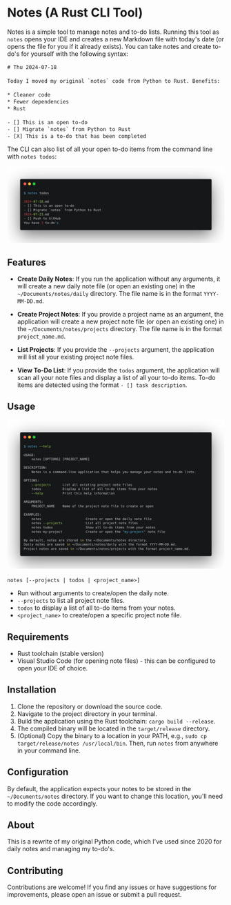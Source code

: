 # Notes (A Rust CLI Tool)

Notes is a simple tool to manage notes and to-do lists. Running this tool as `notes` opens your IDE and creates a new Markdown file with today's date (or opens the file for you if it already exists). You can take notes and create to-do's for yourself with the following syntax:

```
# Thu 2024-07-18

Today I moved my original `notes` code from Python to Rust. Benefits:

* Cleaner code
* Fewer dependencies
* Rust

- [] This is an open to-do
- [] Migrate `notes` from Python to Rust
- [X] This is a to-do that has been completed
```

The CLI can also list of all your open to-do items from the command line with `notes todos`:

![notes-help](/notes-todos.png)

## Features

- **Create Daily Notes**: If you run the application without any arguments, it will create a new daily note file (or open an existing one) in the `~/Documents/notes/daily` directory. The file name is in the format `YYYY-MM-DD.md`.

- **Create Project Notes**: If you provide a project name as an argument, the application will create a new project note file (or open an existing one) in the `~/Documents/notes/projects` directory. The file name is in the format `project_name.md`.

- **List Projects**: If you provide the `--projects` argument, the application will list all your existing project note files.

- **View To-Do List**: If you provide the `todos` argument, the application will scan all your note files and display a list of all your to-do items. To-do items are detected using the format `- [] task description`.

## Usage

![notes-help](/notes-help.png)


`notes [--projects | todos | <project_name>]`

- Run without arguments to create/open the daily note.
- `--projects` to list all project note files.
- `todos` to display a list of all to-do items from your notes.
- `<project_name>` to create/open a specific project note file.



## Requirements

- Rust toolchain (stable version)
- Visual Studio Code (for opening note files) - this can be configured to open your IDE of choice.

## Installation

1. Clone the repository or download the source code.
2. Navigate to the project directory in your terminal.
3. Build the application using the Rust toolchain: `cargo build --release`.
4. The compiled binary will be located in the `target/release` directory.
5. (Optional) Copy the binary to a location in your PATH, e.g., `sudo cp target/release/notes /usr/local/bin`. Then, run `notes` from anywhere in your command line.

## Configuration

By default, the application expects your notes to be stored in the `~/Documents/notes` directory. If you want to change this location, you'll need to modify the code accordingly.

## About

This is a rewrite of my original Python code, which I've used since 2020 for daily notes and managing my to-do's.

## Contributing

Contributions are welcome! If you find any issues or have suggestions for improvements, please open an issue or submit a pull request.
